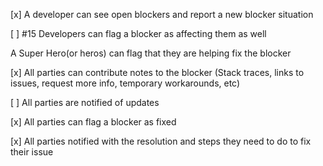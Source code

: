 [x] A developer can see open blockers and report a new blocker situation

[ ] #15 Developers can flag a blocker as affecting them as well

A Super Hero(or heros) can flag that they are helping fix the blocker

[x] All parties can contribute notes to the blocker (Stack traces, links to issues, request more info, temporary workarounds, etc)

[ ] All parties are notified of updates

[x] All parties can flag a blocker as fixed

[x] All parties notified with the resolution and steps they need to do to fix their issue